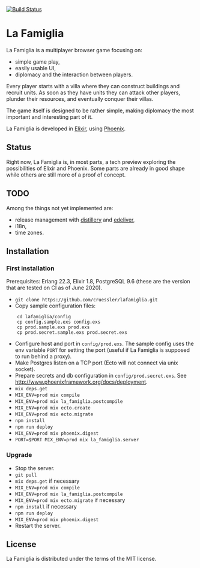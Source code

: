 [![Build Status](https://github.com/cruessler/lafamiglia/workflows/build/badge.svg)](https://github.com/cruessler/lafamiglia/actions?query=workflow%3Abuild)

# La Famiglia

La Famiglia is a multiplayer browser game focusing on:

- simple game play,
- easily usable UI,
- diplomacy and the interaction between players.

Every player starts with a villa where they can construct buildings and recruit
units. As soon as they have units they can attack other players, plunder their
resources, and eventually conquer their villas.

The game itself is designed to be rather simple, making diplomacy the most
important and interesting part of it.

La Famiglia is developed in [Elixir](http://elixir-lang.org), using
[Phoenix](http://www.phoenixframework.org/).

## Status

Right now, La Famiglia is, in most parts, a tech preview exploring the
possibilities of Elixir and Phoenix. Some parts are already in good shape while
others are still more of a proof of concept.

## TODO

Among the things not yet implemented are:

- release management with [distillery](https://github.com/bitwalker/distillery)
  and [edeliver](https://github.com/boldpoker/edeliver),
- i18n,
- time zones.

## Installation

### First installation

Prerequisites: Erlang 22.3, Elixir 1.8, PostgreSQL 9.6 (these are the version
that are tested on CI as of June 2020).

- `git clone https://github.com/cruessler/lafamiglia.git`
- Copy sample configuration files:
```
    cd lafamiglia/config
    cp config.sample.exs config.exs
    cp prod.sample.exs prod.exs
    cp prod.secret.sample.exs prod.secret.exs
```
- Configure host and port in `config/prod.exs`.
  The sample config uses the env variable `PORT` for setting the port (useful if
  La Famiglia is supposed to run behind a proxy).
- Make Postgres listen on a TCP port (Ecto will not connect via unix socket).
- Prepare secrets and db configuration in `config/prod.secret.exs`.
  See http://www.phoenixframework.org/docs/deployment.
- `mix deps.get`
- `MIX_ENV=prod mix compile`
- `MIX_ENV=prod mix la_famiglia.postcompile`
- `MIX_ENV=prod mix ecto.create`
- `MIX_ENV=prod mix ecto.migrate`
- `npm install`
- `npm run deploy`
- `MIX_ENV=prod mix phoenix.digest`
- `PORT=$PORT MIX_ENV=prod mix la_famiglia.server`

### Upgrade

- Stop the server.
- `git pull`
- `mix deps.get` if necessary
- `MIX_ENV=prod mix compile`
- `MIX_ENV=prod mix la_famiglia.postcompile`
- `MIX_ENV=prod mix ecto.migrate` if necessary
- `npm install` if necessary
- `npm run deploy`
- `MIX_ENV=prod mix phoenix.digest`
- Restart the server.

## License

La Famiglia is distributed under the terms of the MIT license.
